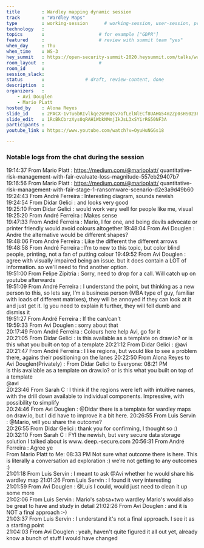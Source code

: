 ```yaml
---
title        : Wardley mapping dynamic session
track        : "Wardley Maps"
type         : working-session      # working-session, user-session, product-session
technology   :
topics       :                    # for example ["GDPR"]
featured     :                    # review with summit team "yes"
when_day     : Thu
when_time    : WS-3
hey_summit   : https://open-security-summit-2020.heysummit.com/talks/wardley-mapping-dynamic-session/
room_layout  :                    #
room_id      : 
session_slack: 
status       :               # draft, review-content, done
description  :
organizers   :
    - Avi Douglen
    - Mario PLatt
hosted_by    : Alona Reyes
slide_id     : 2PACX-1vTu6bRIvlkqe2G9KQCv7GfLelNlECf8UAHG54n2Zp0sHS023PuMYWmHvke75Zo6laeiKeZ3pBw2H9sH
slide_edit   : 1RcBkCbrzXys0qRAH1WbkNMmjIkJsL3xSYirRG50NF3A
participants :
youtube_link : https://www.youtube.com/watch?v=OyuHuNGGs18

---
```


### Notable logs from the chat during the session

19:14:37     From  Mario Platt : https://medium.com/@marioplatt/   quantitative-risk-management-with-fair-evaluate-loss-magnitude-557eb29407b7   \
19:16:56     From  Mario Platt : https://medium.com/@marioplatt/   quantitative-risk-management-with-fair-stage-1-ransomware-scenario-d2e3a9d49b60  \
19:24:43     From  André Ferreira : Interesting diagram, sounds newish  \
19:24:54     From  Didar Gelici : and looks very good   \
19:25:10     From  Didar Gelici : would work very well for people like me, visual   \
19:25:20     From  André Ferreira : Makes sense   \
19:47:33     From  André Ferreira : Mario, I for one, and being devils advocate or printer friendly would avoid colours altogether
19:48:04     From  Avi Douglen : Andre the alternative would be different shapes?  \
19:48:06     From  André Ferreira : Like the different the different arrows  \
19:48:58     From  André Ferreira : I’m to new to this topic, but color blind people, printing, not a fan of putting colour
19:49:52     From  Avi Douglen : agree with visually impaired being an issue. but it does contain a LOT of information. so we'll need to find another option.  \
19:51:00     From  Felipe Zipitria : Sorry, need to drop for a call. Will catch up on youtube afterwards  \
19:51:09     From  André Ferreira : I understand the point, but thinking as a new person to this, so lets say, I’m a business person (MBA type of guy, familiar with loads of different matrixes), they will be annoyed if they can look at it and just get it. Ig you need to explain it further, they will fell dumb and dismiss it  \
19:51:27     From  André Ferreira : If the can/can't  \
19:59:33     From  Avi Douglen : sorry about that   \
20:17:49     From  André Ferreira : Colours here help Avi, go for it  \
20:21:05     From  Didar Gelici : is this available as a template on draw.io? or is this what you built on top of a template
20:21:12     From  Didar Gelici : @avi  \
20:21:47     From  André Ferreira : I like regions, but would like to see a problem there, agains their positioning on the lanes
20:22:50     From  Alona Reyes  to  Avi Douglen(Privately) : From Didar Gelici to Everyone:  08:21 PM  \
is this available as a template on draw.io? or is this what you built on top of a template  \
@avi  \
20:23:46     From  Sarah C : I think if the regions were left with intuitive names, with the drill down available to individual components. Impressive, with possibility to simplify \
20:24:46     From  Avi Douglen : @Didar there is a template for wardley maps on draw.io, but I did have to improve it a bit here. 
20:26:55     From  Luis Servin : @Mario, will you share the outcome?  \
20:26:55     From  Didar Gelici : thank you for confirming, I thought so :)  \
20:32:10     From  Sarah C : FYI the newish, but very secure data storage solution I talked about is www. deep.-secure.com
20:56:31     From  André Ferreira : Agree ye  \
                 From Mario Platt to Me:  08:33 PM Not sure what outcome there is here. This is literally a conversation ad exploration :) we’re not getting to any outcomes :)  \
21:01:18     From  Luis Servin : I meant  to ask @Avi whether he would share his wardley map
21:01:26     From  Luis Servin : I found it very interesting  \
21:01:59     From  Avi Douglen : @Luis I could, would just need to clean it up some more  \
21:02:06     From  Luis Servin : Mario's sabsa+two wardley Mario's would also be great to have and study in detail
21:02:26     From  Avi Douglen : and it is NOT a final approach :-)   \
21:03:37     From  Luis Servin : I understand it's not a final approach. I see it as a starting point \
21:04:03     From  Avi Douglen : yeah, haven't quite figured it all out yet, already know a bunch of stuff I would have changed